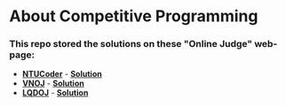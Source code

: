 # About Competitive Programming
### This repo stored the solutions on these "Online Judge" web-page:
+ [**NTUCoder**](http://ntucoder.net/)  -  [**Solution**](C%2B%2B/OJ/NTU)
+ [**VNOJ**](https://oj.vnoi.info/)  -  [**Solution**](C%2B%2B/OJ/VNOI/Practice)
+ [**LQDOJ**](https://lqdoj.edu.vn/)  -  [**Solution**](C%2B%2B/OJ/LQDOJ)
